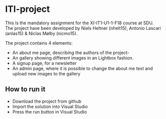 # ITI-project
This is the mandatory assignment for the XI-IT1-U1-1-F18 course at SDU.
The project have been developed by Niels Heltner (nhelt15), Antonio Lascari (anlas15) & Niclas Mølby (nicmo15).

The project contains 4 elements:
  - An about me page, describing the authors of the project-
  - An gallery showing different images in an Lightbox fashion.
  - A signup page, for a newsletter
  - An admin page, where it is possible to change the about me text and upload new images to the gallery

## How to run it
- Download the project from github
- Import the solution into Visual Studio
- Press the run button in Visual Studio
